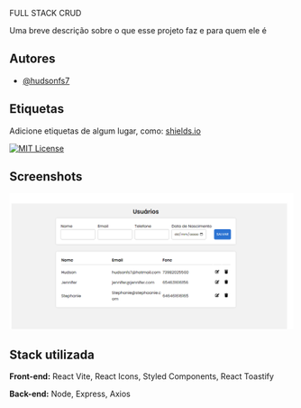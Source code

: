 
FULL STACK CRUD

Uma breve descrição sobre o que esse projeto faz e para quem ele é


## Autores

- [@hudsonfs7](https://github.com/hudsonfs7)


## Etiquetas

Adicione etiquetas de algum lugar, como: [shields.io](https://shields.io/)

[![MIT License](https://img.shields.io/badge/License-MIT-green.svg)](https://choosealicense.com/licenses/mit/)



## Screenshots

![App Screenshot](https://github.com/hudsonfs7/mysql_react_crud/blob/main/frontend/src/assets/home.png)


## Stack utilizada

**Front-end:** React Vite, React Icons, Styled Components, React Toastify

**Back-end:** Node, Express, Axios
